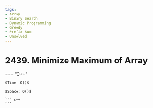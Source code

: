 ```yaml
---
tags:
- Array
- Binary Search
- Dynamic Programming
- Greedy
- Prefix Sum
- Unsolved
---
```



# 2439. Minimize Maximum of Array

=== "C++"

    $Time: O()$

    $Space: O()$

    ``` c++
    ```
